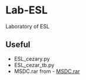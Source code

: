 # Lab-ESL
Laboratory of ESL
## Useful
* ESL_cezary.py 
* ESL_cezar_tb.py
* MSDC.rar from - [MSDC.rar](https://github.com/MateuszSalamon/ESL_from_421)

